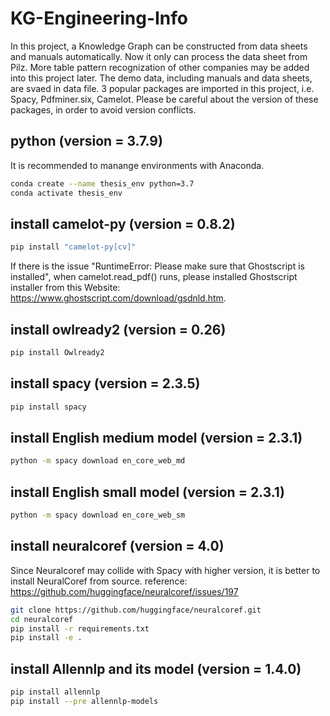 # KG-Engineering-Info
In this project, a Knowledge Graph can be constructed from data sheets and manuals automatically. Now it only can process the data sheet from Pilz. More table pattern recognization of other companies may be added into this project later. The demo data, including manuals and data sheets, are svaed in data file. 3 popular packages are imported in this project, i.e. Spacy, Pdfminer.six, Camelot. Please be careful about the version of these packages, in order to avoid version conflicts.

## python  (version = 3.7.9)
It is recommended to manange environments with Anaconda.
```bash
conda create --name thesis_env python=3.7
conda activate thesis_env
```

## install camelot-py  (version = 0.8.2)
```bash
pip install "camelot-py[cv]"
```

If there is the issue "RuntimeError: Please make sure that Ghostscript is installed", when camelot.read_pdf() runs, please  installed Ghostscript installer from this Website: https://www.ghostscript.com/download/gsdnld.htm.

## install owlready2  (version = 0.26)
```bash
pip install Owlready2
```

## install spacy  (version = 2.3.5)
```bash
pip install spacy
```

## install English medium model  (version = 2.3.1)
```bash
python -m spacy download en_core_web_md
```

## install English small model  (version = 2.3.1)
```bash
python -m spacy download en_core_web_sm
```

## install neuralcoref  (version = 4.0)
Since Neuralcoref may collide with Spacy with higher version, it is better to install NeuralCoref from source.
reference: https://github.com/huggingface/neuralcoref/issues/197
```bash
git clone https://github.com/huggingface/neuralcoref.git
cd neuralcoref
pip install -r requirements.txt
pip install -e .
```

## install Allennlp and its model (version = 1.4.0)
```bash
pip install allennlp
pip install --pre allennlp-models
```
